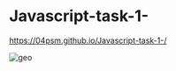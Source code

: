 # Javascript-task-1-

https://04psm.github.io/Javascript-task-1-/

![geo](https://user-images.githubusercontent.com/66555692/91422354-af1d3a00-e874-11ea-99e1-c6b87f1dabce.jpg)
